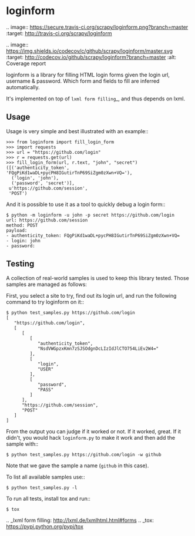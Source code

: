 loginform
=========

.. image:: https://secure.travis-ci.org/scrapy/loginform.png?branch=master
   :target: http://travis-ci.org/scrapy/loginform

.. image:: https://img.shields.io/codecov/c/github/scrapy/loginform/master.svg
   :target: http://codecov.io/github/scrapy/loginform?branch=master
   :alt: Coverage report


loginform is a library for filling HTML login forms given the login url,
username & password. Which form and fields to fill are inferred automatically.

It's implemented on top of `lxml form filling`_, and thus depends on lxml.

Usage
-----

Usage is very simple and best illustrated with an example::

    >>> from loginform import fill_login_form
    >>> import requests
    >>> url = "https://github.com/login"
    >>> r = requests.get(url)
    >>> fill_login_form(url, r.text, "john", "secret")
    ([('authenticity_token', 'FQgPiKd1waDL+pycPH8IGutirTnP69SiZgm0zXwn+VQ='),
      ('login', 'john'),
      ('password', 'secret')],
     u'https://github.com/session',
     'POST')

And it is possible to use it as a tool to quickly debug a login form::

    $ python -m loginform -u john -p secret https://github.com/login
    url: https://github.com/session
    method: POST
    payload:
    - authenticity_token: FQgPiKd1waDL+pycPH8IGutirTnP69SiZgm0zXwn+VQ=
    - login: john
    - password: 


Testing
-------

A collection of real-world samples is used to keep this library tested. Those
samples are managed as follows:

First, you select a site to try, find out its login url, and run the following
command to try loginform on it::

    $ python test_samples.py https://github.com/login
    [
       "https://github.com/login", 
       [
          [
             [
                "authenticity_token", 
                "NsdVWGpzxKmn7zSJSOdgnDcLIzIdJlCTO754LiEv2W4="
             ], 
             [
                "login", 
                "USER"
             ], 
             [
                "password", 
                "PASS"
             ]
          ], 
          "https://github.com/session", 
          "POST"
       ]
    ]

From the output you can judge if it worked or not. If it worked, great. If it
didn't, you would hack ``loginform.py`` to make it work and then add the sample
with::

    $ python test_samples.py https://github.com/login -w github

Note that we gave the sample a name (``github`` in this case).

To list all available samples use::

    $ python test_samples.py -l

To run all tests, install tox and run::

    $ tox

.. _lxml form filling: http://lxml.de/lxmlhtml.html#forms
.. _tox: https://pypi.python.org/pypi/tox

